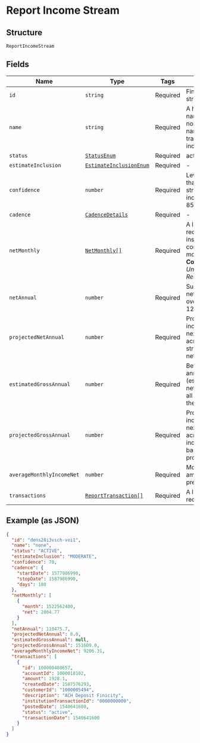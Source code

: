 
# Report Income Stream

## Structure

`ReportIncomeStream`

## Fields

| Name | Type | Tags | Description |
|  --- | --- | --- | --- |
| `id` | `string` | Required | Finicity’s income stream ID |
| `name` | `string` | Required | A human-readable name based on the normalizedPayee name of the transactions for this income stream |
| `status` | [`StatusEnum`](../../doc/models/status-enum.md) | Required | active or inactive |
| `estimateInclusion` | [`EstimateInclusionEnum`](../../doc/models/estimate-inclusion-enum.md) | Required | - |
| `confidence` | `number` | Required | Level of confidence that the deposit stream represents income (example: 85%) |
| `cadence` | [`CadenceDetails`](../../doc/models/cadence-details.md) | Required | - |
| `netMonthly` | [`NetMonthly[]`](../../doc/models/net-monthly.md) | Required | A list of net monthly records. One instance for each complete calendar month in the report<br>**Constraints**: *Unique Items Required* |
| `netAnnual` | `number` | Required | Sum of all values in netMonthlyIncome over the previous 12 months |
| `projectedNetAnnual` | `number` | Required | Projected net income over the next 12 months, across all income streams, based on netAnnualIncome |
| `estimatedGrossAnnual` | `number` | Required | Before-tax gross annual income (estimated from netAnnual) across all income stream in the past 12 months |
| `projectedGrossAnnual` | `number` | Required | Projected gross income over the next 12 months, across all active income streams, based on projectedNetAnnual |
| `averageMonthlyIncomeNet` | `number` | Required | Monthly average amount over the previous 24 months |
| `transactions` | [`ReportTransaction[]`](../../doc/models/report-transaction.md) | Required | A list of transaction records |

## Example (as JSON)

```json
{
  "id": "dens28i3vsch-voi1",
  "name": "none",
  "status": "ACTIVE",
  "estimateInclusion": "MODERATE",
  "confidence": 70,
  "cadence": {
    "startDate": 1577986990,
    "stopDate": 1587986990,
    "days": 180
  },
  "netMonthly": [
    {
      "month": 1522562400,
      "net": 2004.77
    }
  ],
  "netAnnual": 110475.7,
  "projectedNetAnnual": 0.0,
  "estimatedGrossAnnual": null,
  "projectedGrossAnnual": 151609.0,
  "averageMonthlyIncomeNet": 9206.31,
  "transactions": [
    {
      "id": 100000408657,
      "accountId": 1000018102,
      "amount": 1928.1,
      "createdDate": 1587576293,
      "customerId": "1000005494",
      "description": "ACH Deposit Finicity",
      "institutionTransactionId": "0000000000",
      "postedDate": 1540641600,
      "status": "active",
      "transactionDate": 1540641600
    }
  ]
}
```

